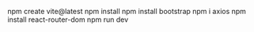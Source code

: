 npm create vite@latest 
npm install
npm install bootstrap
npm i axios
npm install react-router-dom
npm run dev
